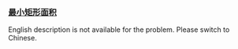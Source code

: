 ### [最小矩形面积](https://leetcode.com/problems/zui-xiao-ju-xing-mian-ji)

English description is not available for the problem. Please switch to Chinese.